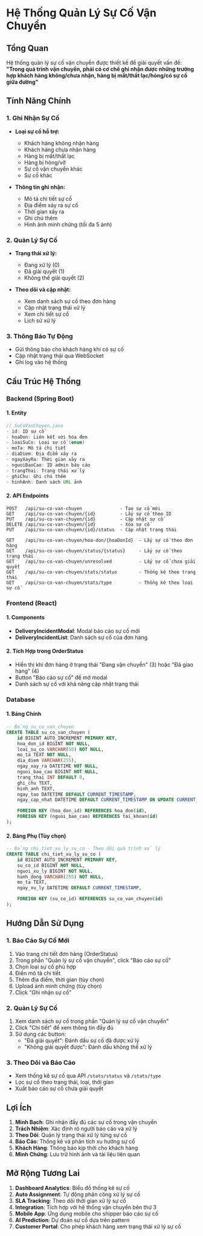 # Hệ Thống Quản Lý Sự Cố Vận Chuyển

## Tổng Quan

Hệ thống quản lý sự cố vận chuyển được thiết kế để giải quyết vấn đề: **"Trong quá trình vận chuyển, phải có cơ chế ghi nhận được những trường hợp khách hàng không/chưa nhận, hàng bị mất/thất lạc/hỏng/có sự cố giữa đường"**

## Tính Năng Chính

### 1. Ghi Nhận Sự Cố

- **Loại sự cố hỗ trợ:**

  - Khách hàng không nhận hàng
  - Khách hàng chưa nhận hàng
  - Hàng bị mất/thất lạc
  - Hàng bị hỏng/vỡ
  - Sự cố vận chuyển khác
  - Sự cố khác

- **Thông tin ghi nhận:**
  - Mô tả chi tiết sự cố
  - Địa điểm xảy ra sự cố
  - Thời gian xảy ra
  - Ghi chú thêm
  - Hình ảnh minh chứng (tối đa 5 ảnh)

### 2. Quản Lý Sự Cố

- **Trạng thái xử lý:**

  - Đang xử lý (0)
  - Đã giải quyết (1)
  - Không thể giải quyết (2)

- **Theo dõi và cập nhật:**
  - Xem danh sách sự cố theo đơn hàng
  - Cập nhật trạng thái xử lý
  - Xem chi tiết sự cố
  - Lịch sử xử lý

### 3. Thông Báo Tự Động

- Gửi thông báo cho khách hàng khi có sự cố
- Cập nhật trạng thái qua WebSocket
- Ghi log vào hệ thống

## Cấu Trúc Hệ Thống

### Backend (Spring Boot)

#### 1. Entity

```java
// SuCoVanChuyen.java
- id: ID sự cố
- hoaDon: Liên kết với hóa đơn
- loaiSuCo: Loại sự cố (enum)
- moTa: Mô tả chi tiết
- diaDiem: Địa điểm xảy ra
- ngayXayRa: Thời gian xảy ra
- nguoiBaoCao: ID admin báo cáo
- trangThai: Trạng thái xử lý
- ghiChu: Ghi chú thêm
- hinhAnh: Danh sách URL ảnh
```

#### 2. API Endpoints

```
POST   /api/su-co-van-chuyen              - Tạo sự cố mới
GET    /api/su-co-van-chuyen/{id}         - Lấy sự cố theo ID
PUT    /api/su-co-van-chuyen/{id}         - Cập nhật sự cố
DELETE /api/su-co-van-chuyen/{id}         - Xóa sự cố
PUT    /api/su-co-van-chuyen/{id}/status  - Cập nhật trạng thái

GET    /api/su-co-van-chuyen/hoa-don/{hoaDonId}  - Lấy sự cố theo đơn hàng
GET    /api/su-co-van-chuyen/status/{status}     - Lấy sự cố theo trạng thái
GET    /api/su-co-van-chuyen/unresolved          - Lấy sự cố chưa giải quyết
GET    /api/su-co-van-chuyen/stats/status        - Thống kê theo trạng thái
GET    /api/su-co-van-chuyen/stats/type          - Thống kê theo loại sự cố
```

### Frontend (React)

#### 1. Components

- **DeliveryIncidentModal**: Modal báo cáo sự cố mới
- **DeliveryIncidentList**: Danh sách sự cố của đơn hàng

#### 2. Tích Hợp trong OrderStatus

- Hiển thị khi đơn hàng ở trạng thái "Đang vận chuyển" (3) hoặc "Đã giao hàng" (4)
- Button "Báo cáo sự cố" để mở modal
- Danh sách sự cố với khả năng cập nhật trạng thái

### Database

#### 1. Bảng Chính

```sql
-- Bảng su_co_van_chuyen
CREATE TABLE su_co_van_chuyen (
    id BIGINT AUTO_INCREMENT PRIMARY KEY,
    hoa_don_id BIGINT NOT NULL,
    loai_su_co VARCHAR(50) NOT NULL,
    mo_ta TEXT NOT NULL,
    dia_diem VARCHAR(255),
    ngay_xay_ra DATETIME NOT NULL,
    nguoi_bao_cao BIGINT NOT NULL,
    trang_thai INT DEFAULT 0,
    ghi_chu TEXT,
    hinh_anh TEXT,
    ngay_tao DATETIME DEFAULT CURRENT_TIMESTAMP,
    ngay_cap_nhat DATETIME DEFAULT CURRENT_TIMESTAMP ON UPDATE CURRENT_TIMESTAMP,

    FOREIGN KEY (hoa_don_id) REFERENCES hoa_don(id),
    FOREIGN KEY (nguoi_bao_cao) REFERENCES tai_khoan(id)
);
```

#### 2. Bảng Phụ (Tùy chọn)

```sql
-- Bảng chi_tiet_xu_ly_su_co - Theo dõi quá trình xử lý
CREATE TABLE chi_tiet_xu_ly_su_co (
    id BIGINT AUTO_INCREMENT PRIMARY KEY,
    su_co_id BIGINT NOT NULL,
    nguoi_xu_ly BIGINT NOT NULL,
    hanh_dong VARCHAR(255) NOT NULL,
    mo_ta TEXT,
    ngay_xu_ly DATETIME DEFAULT CURRENT_TIMESTAMP,

    FOREIGN KEY (su_co_id) REFERENCES su_co_van_chuyen(id)
);
```

## Hướng Dẫn Sử Dụng

### 1. Báo Cáo Sự Cố Mới

1. Vào trang chi tiết đơn hàng (OrderStatus)
2. Trong phần "Quản lý sự cố vận chuyển", click "Báo cáo sự cố"
3. Chọn loại sự cố phù hợp
4. Điền mô tả chi tiết
5. Thêm địa điểm, thời gian (tùy chọn)
6. Upload ảnh minh chứng (tùy chọn)
7. Click "Ghi nhận sự cố"

### 2. Quản Lý Sự Cố

1. Xem danh sách sự cố trong phần "Quản lý sự cố vận chuyển"
2. Click "Chi tiết" để xem thông tin đầy đủ
3. Sử dụng các button:
   - "Đã giải quyết": Đánh dấu sự cố đã được xử lý
   - "Không giải quyết được": Đánh dấu không thể xử lý

### 3. Theo Dõi và Báo Cáo

- Xem thống kê sự cố qua API `/stats/status` và `/stats/type`
- Lọc sự cố theo trạng thái, loại, thời gian
- Xuất báo cáo sự cố chưa giải quyết

## Lợi Ích

1. **Minh Bạch**: Ghi nhận đầy đủ các sự cố trong vận chuyển
2. **Trách Nhiệm**: Xác định rõ người báo cáo và xử lý
3. **Theo Dõi**: Quản lý trạng thái xử lý từng sự cố
4. **Báo Cáo**: Thống kê và phân tích xu hướng sự cố
5. **Khách Hàng**: Thông báo kịp thời cho khách hàng
6. **Minh Chứng**: Lưu trữ hình ảnh và tài liệu liên quan

## Mở Rộng Tương Lai

1. **Dashboard Analytics**: Biểu đồ thống kê sự cố
2. **Auto Assignment**: Tự động phân công xử lý sự cố
3. **SLA Tracking**: Theo dõi thời gian xử lý sự cố
4. **Integration**: Tích hợp với hệ thống vận chuyển bên thứ 3
5. **Mobile App**: Ứng dụng mobile cho shipper báo cáo sự cố
6. **AI Prediction**: Dự đoán sự cố dựa trên pattern
7. **Customer Portal**: Cho phép khách hàng xem trạng thái xử lý sự cố
